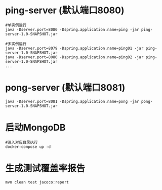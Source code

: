 # ping-server (默认端口8080)
```
#单实例运行
java -Dserver.port=8080 -Dspring.application.name=ping -jar ping-server-1.0-SNAPSHOT.jar

#多实例运行
java -Dserver.port=8079 -Dspring.application.name=ping01 -jar ping-server-1.0-SNAPSHOT.jar
java -Dserver.port=8080 -Dspring.application.name=ping02 -jar ping-server-1.0-SNAPSHOT.jar
...
```

# pong-server (默认端口8081)
```
java -Dserver.port=8081 -Dspring.application.name=pong -jar pong-server-1.0-SNAPSHOT.jar
```

# 启动MongoDB
```
#进入对应目录执行
docker-compose up -d
```

# 生成测试覆盖率报告
```
mvn clean test jacoco:report
```
